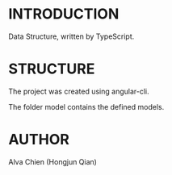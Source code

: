 # INTRODUCTION
Data Structure, written by TypeScript.

# STRUCTURE
The project was created using angular-cli.

The folder model contains the defined models.

# AUTHOR
Alva Chien (Hongjun Qian)

